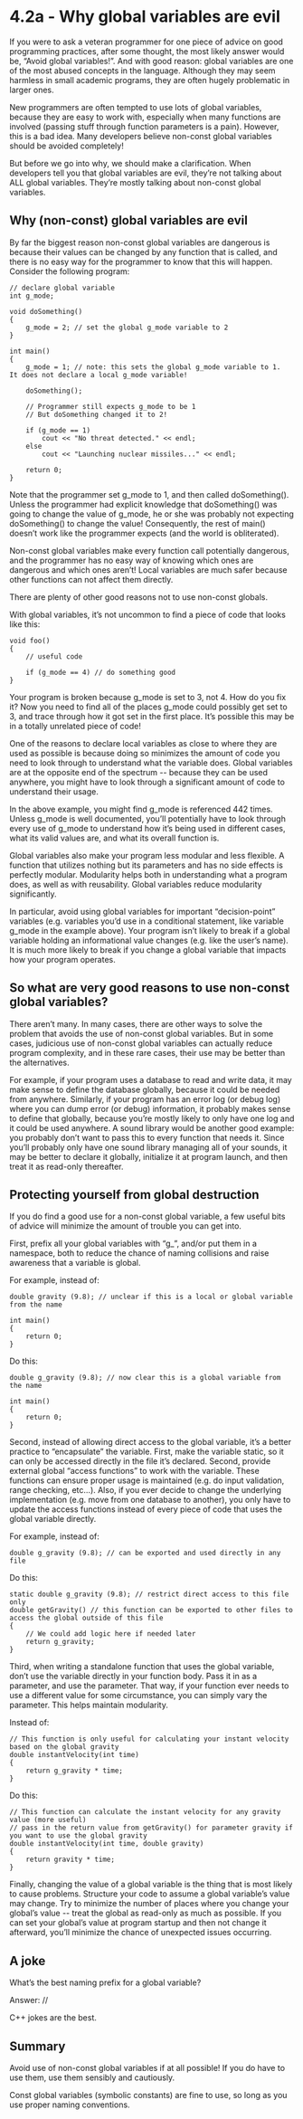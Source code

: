 
# 4.2a - Why global variables are evil

If you were to ask a veteran programmer for one piece of advice on good programming practices, after some thought, the most likely answer would be, “Avoid global variables!”. And with good reason: global variables are one of the most abused concepts in the language. Although they may seem harmless in small academic programs, they are often hugely problematic in larger ones.

New programmers are often tempted to use lots of global variables, because they are easy to work with, especially when many functions are involved (passing stuff through function parameters is a pain). However, this is a bad idea.
Many developers believe non-const global variables should be avoided completely!

But before we go into why, we should make a clarification. When developers tell you that global variables are evil, they’re not talking about ALL global variables. They’re mostly talking about non-const global variables.

## Why (non-const) global variables are evil

By far the biggest reason non-const global variables are dangerous is because their values can be changed by any function that is called, and there is no easy way for the programmer to know that this will happen. Consider the following program:

```
// declare global variable
int g_mode;

void doSomething()
{
    g_mode = 2; // set the global g_mode variable to 2
}

int main()
{
    g_mode = 1; // note: this sets the global g_mode variable to 1.  It does not declare a local g_mode variable!

    doSomething();

    // Programmer still expects g_mode to be 1
    // But doSomething changed it to 2!

    if (g_mode == 1)
        cout << "No threat detected." << endl;
    else
        cout << "Launching nuclear missiles..." << endl;

    return 0;
}
```

Note that the programmer set g_mode to 1, and then called doSomething(). Unless the programmer had explicit knowledge that doSomething() was going to change the value of g_mode, he or she was probably not expecting doSomething() to change the value! Consequently, the rest of main() doesn’t work like the programmer expects (and the world is obliterated).

Non-const global variables make every function call potentially dangerous, and the programmer has no easy way of knowing which ones are dangerous and which ones aren’t! Local variables are much safer because other functions can not affect them directly.

There are plenty of other good reasons not to use non-const globals.

With global variables, it’s not uncommon to find a piece of code that looks like this:

```
void foo()
{
    // useful code

    if (g_mode == 4) // do something good
}
```

Your program is broken because g_mode is set to 3, not 4. How do you fix it? Now you need to find all of the places g_mode could possibly get set to 3, and trace through how it got set in the first place. It’s possible this may be in a totally unrelated piece of code!

One of the reasons to declare local variables as close to where they are used as possible is because doing so minimizes the amount of code you need to look through to understand what the variable does. Global variables are at the opposite end of the spectrum -- because they can be used anywhere, you might have to look through a significant amount of code to understand their usage.

In the above example, you might find g_mode is referenced 442 times. Unless g_mode is well documented, you’ll potentially have to look through every use of g_mode to understand how it’s being used in different cases, what its valid values are, and what its overall function is.

Global variables also make your program less modular and less flexible. A function that utilizes nothing but its parameters and has no side effects is perfectly modular. Modularity helps both in understanding what a program does, as well as with reusability. Global variables reduce modularity significantly.

In particular, avoid using global variables for important “decision-point” variables (e.g. variables you’d use in a conditional statement, like variable g_mode in the example above). Your program isn’t likely to break if a global variable holding an informational value changes (e.g. like the user’s name). It is much more likely to break if you change a global variable that impacts how your program operates.


## So what are very good reasons to use non-const global variables?

There aren’t many. In many cases, there are other ways to solve the problem that avoids the use of non-const global variables. But in some cases, judicious use of non-const global variables can actually reduce program complexity, and in these rare cases, their use may be better than the alternatives.

For example, if your program uses a database to read and write data, it may make sense to define the database globally, because it could be needed from anywhere. Similarly, if your program has an error log (or debug log) where you can dump error (or debug) information, it probably makes sense to define that globally, because you’re mostly likely to only have one log and it could be used anywhere. A sound library would be another good example: you probably don’t want to pass this to every function that needs it. Since you’ll probably only have one sound library managing all of your sounds, it may be better to declare it globally, initialize it at program launch, and then treat it as read-only thereafter.

## Protecting yourself from global destruction

If you do find a good use for a non-const global variable, a few useful bits of advice will minimize the amount of trouble you can get into.

First, prefix all your global variables with “g_”, and/or put them in a namespace, both to reduce the chance of naming collisions and raise awareness that a variable is global.

For example, instead of:

```
double gravity (9.8); // unclear if this is a local or global variable from the name

int main()
{
    return 0;
}
```

Do this:

```
double g_gravity (9.8); // now clear this is a global variable from the name

int main()
{
    return 0;
}
```

Second, instead of allowing direct access to the global variable, it’s a better practice to “encapsulate” the variable. First, make the variable static, so it can only be accessed directly in the file it’s declared. Second, provide external global “access functions” to work with the variable. These functions can ensure proper usage is maintained (e.g. do input validation, range checking, etc…). Also, if you ever decide to change the underlying implementation (e.g. move from one database to another), you only have to update the access functions instead of every piece of code that uses the global variable directly.

For example, instead of:

```
double g_gravity (9.8); // can be exported and used directly in any file
```

Do this:

```
static double g_gravity (9.8); // restrict direct access to this file only
double getGravity() // this function can be exported to other files to access the global outside of this file
{
    // We could add logic here if needed later
    return g_gravity;
}
```

Third, when writing a standalone function that uses the global variable, don’t use the variable directly in your function body. Pass it in as a parameter, and use the parameter. That way, if your function ever needs to use a different value for some circumstance, you can simply vary the parameter. This helps maintain modularity.

Instead of:

```
// This function is only useful for calculating your instant velocity based on the global gravity
double instantVelocity(int time)
{
    return g_gravity * time;
}
```

Do this:

```
// This function can calculate the instant velocity for any gravity value (more useful)
// pass in the return value from getGravity() for parameter gravity if you want to use the global gravity
double instantVelocity(int time, double gravity)
{
    return gravity * time;
}
```

Finally, changing the value of a global variable is the thing that is most likely to cause problems. Structure your code to assume a global variable’s value may change. Try to minimize the number of places where you change your global’s value -- treat the global as read-only as much as possible. If you can set your global’s value at program startup and then not change it afterward, you’ll minimize the chance of unexpected issues occurring.

## A joke

What’s the best naming prefix for a global variable?

Answer: //

C++ jokes are the best.

## Summary

Avoid use of non-const global variables if at all possible! If you do have to use them, use them sensibly and cautiously.

Const global variables (symbolic constants) are fine to use, so long as you use proper naming conventions.
